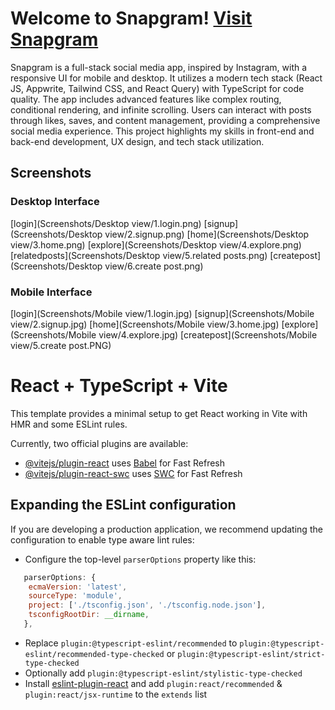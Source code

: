 # Welcome to Snapgram! [Visit Snapgram](https://snapgram-sigma.vercel.app/)
Snapgram is a full-stack social media app, inspired by Instagram, with a responsive
UI for mobile and desktop. It utilizes a modern tech stack (React JS, Appwrite,
Tailwind CSS, and React Query) with TypeScript for code quality. The app includes
advanced features like complex routing, conditional rendering, and infinite scrolling.
Users can interact with posts through likes, saves, and content management,
providing a comprehensive social media experience. This project highlights my skills
in front-end and back-end development, UX design, and tech stack utilization.

## Screenshots

### Desktop Interface
[login](Screenshots/Desktop view/1.login.png)
[signup](Screenshots/Desktop view/2.signup.png)
[home](Screenshots/Desktop view/3.home.png)
[explore](Screenshots/Desktop view/4.explore.png)
[relatedposts](Screenshots/Desktop view/5.related posts.png)
[createpost](Screenshots/Desktop view/6.create post.png)

### Mobile Interface
[login](Screenshots/Mobile view/1.login.jpg)
[signup](Screenshots/Mobile view/2.signup.jpg)
[home](Screenshots/Mobile view/3.home.jpg)
[explore](Screenshots/Mobile view/4.explore.jpg)
[createpost](Screenshots/Mobile view/5.create post.PNG)


# React + TypeScript + Vite

This template provides a minimal setup to get React working in Vite with HMR and some ESLint rules.

Currently, two official plugins are available:

- [@vitejs/plugin-react](https://github.com/vitejs/vite-plugin-react/blob/main/packages/plugin-react/README.md) uses [Babel](https://babeljs.io/) for Fast Refresh
- [@vitejs/plugin-react-swc](https://github.com/vitejs/vite-plugin-react-swc) uses [SWC](https://swc.rs/) for Fast Refresh

## Expanding the ESLint configuration

If you are developing a production application, we recommend updating the configuration to enable type aware lint rules:

- Configure the top-level `parserOptions` property like this:

```js
   parserOptions: {
    ecmaVersion: 'latest',
    sourceType: 'module',
    project: ['./tsconfig.json', './tsconfig.node.json'],
    tsconfigRootDir: __dirname,
   },
```

- Replace `plugin:@typescript-eslint/recommended` to `plugin:@typescript-eslint/recommended-type-checked` or `plugin:@typescript-eslint/strict-type-checked`
- Optionally add `plugin:@typescript-eslint/stylistic-type-checked`
- Install [eslint-plugin-react](https://github.com/jsx-eslint/eslint-plugin-react) and add `plugin:react/recommended` & `plugin:react/jsx-runtime` to the `extends` list
